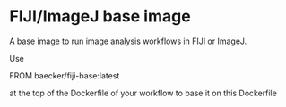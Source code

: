 # FIJI/ImageJ base image
A base image to run image analysis workflows in FIJI or ImageJ.

Use 
 
 FROM baecker/fiji-base:latest
 
 at the top of the Dockerfile of your workflow to base it on this Dockerfile

